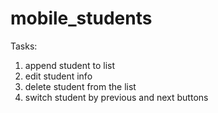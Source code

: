 # mobile_students
Tasks: 
1. append student to list
2. edit student info
3. delete student from the list
4. switch student by previous and next buttons


